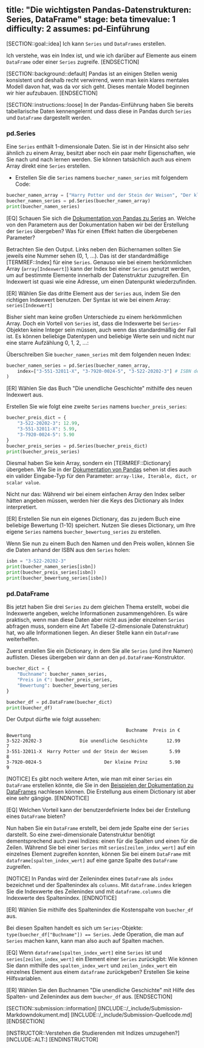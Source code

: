 title: "Die wichtigsten Pandas-Datenstrukturen: Series, DataFrame"
stage: beta
timevalue: 1
difficulty: 2
assumes: pd-Einführung
---

[SECTION::goal::idea]
Ich kann `Series` und `DataFrames` erstellen.

Ich verstehe, was ein Index ist, und wie ich darüber auf
Elemente aus einem `DataFrame` oder einer `Series` zugreife.
[ENDSECTION]

[SECTION::background::default]
Pandas ist an einigen Stellen wenig konsistent und deshalb recht verwirrend,
wenn man kein klares mentales Modell davon hat, was da vor sich geht.
Dieses mentale Modell beginnen wir hier aufzubauen.
[ENDSECTION]

[SECTION::instructions::loose]
In der Pandas-Einführung haben Sie bereits tabellarische Daten kennengelernt und dass diese in
Pandas durch `Series` und `DataFrame` dargestellt werden.

### pd.Series

Eine `Series` enthält 1-dimensionale Daten. 
Sie ist in der Hinsicht also sehr ähnlich zu einem Array, 
besitzt aber noch ein paar mehr Eigenschaften, wie Sie nach und nach lernen werden. 
Sie können tatsächlich auch aus einem Array direkt eine `Series` erstellen.

- Erstellen Sie die `Series` namens `buecher_namen_series` mit folgendem Code:
```python
buecher_namen_array = ["Harry Potter und der Stein der Weisen", "Der kleine Prinz", "Die unendliche Geschichte"]
buecher_namen_series = pd.Series(buecher_namen_array)
print(buecher_namen_series)
```
[EQ] Schauen Sie sich die 
[Dokumentation von Pandas zu Series](https://pandas.pydata.org/docs/reference/api/pandas.Series.html) 
an.
Welche von den Parametern aus der Dokumentation haben wir bei der Erstellung der `Series` übergeben?
Was für einen Effekt hatten die übergebenen Parameter?

Betrachten Sie den Output. 
Links neben den Büchernamen sollten Sie jeweils eine Nummer sehen (0, 1, ...). 
Das ist der standardmäßige [TERMREF::Index] für eine `Series`. 
Genauso wie bei einem herkömmlichen Array (`array[Indexwert]`) kann der Index bei einer `Series` 
genutzt werden, um auf bestimmte Elemente innerhalb der Datenstruktur zuzugreifen. 
Ein Indexwert ist quasi wie eine Adresse, um einen Datenpunkt wiederzufinden.

[ER] Wählen Sie das dritte Element aus der `Series` aus, indem Sie den richtigen Indexwert benutzen. 
Der Syntax ist wie bei einem Array: `series[Indexwert]`

Bisher sieht man keine großen Unterschiede zu einem herkömmlichen Array. 
Doch ein Vorteil von `Series` ist, dass die Indexwerte bei `Series`-Objekten keine Integer sein
müssen, auch wenn das standardmäßig der Fall ist.
Es können beliebige Datentypen und beliebige Werte sein 
und nicht nur eine starre Aufzählung 0, 1, 2, ...:

Überschreiben Sie `buecher_namen_series` mit dem folgenden neuen Index:
```python
buecher_namen_series = pd.Series(buecher_namen_array, 
    index=["3-551-32011-X", "3-7920-0024-5", "3-522-20202-3"] # ISBN der Bücher
)
```

[ER] Wählen Sie das Buch "Die unendliche Geschichte" mithilfe des neuen Indexwert aus.

Erstellen Sie wie folgt eine zweite `Series` namens `buecher_preis_series`:
```python
buecher_preis_dict = {
    "3-522-20202-3": 12.99,
    "3-551-32011-X": 5.99,
    "3-7920-0024-5": 5.90
}
buecher_preis_series = pd.Series(buecher_preis_dict)
print(buecher_preis_series)
```
Diesmal haben Sie kein Array, sondern ein [TERMREF::Dictionary] übergeben. 
Wie Sie in der 
[Dokumentation von Pandas](https://pandas.pydata.org/docs/reference/api/pandas.Series.html)
sehen ist dies auch ein valider Eingabe-Typ für den Parameter: 
`array-like, Iterable, dict, or scalar value`. 

Nicht nur das: 
Während wir bei einem einfachen Array den Index selber hätten angeben müssen, 
werden hier die Keys des Dictionary als Index interpretiert.

[ER] Erstellen Sie nun ein eigenes Dictionary, das zu jedem Buch eine beliebige Bewertung (1-10)
speichert. 
Nutzen Sie dieses Dictionary, um Ihre eigene `Series` namens `buecher_bewertung_series` zu erstellen.

Wenn Sie nun zu einem Buch den Namen und den Preis wollen, können Sie die Daten 
anhand der ISBN aus den `Series` holen:
```python
isbn = "3-522-20202-3"
print(buecher_namen_series[isbn])
print(buecher_preis_series[isbn])
print(buecher_bewertung_series[isbn])
```

### pd.DataFrame

Bis jetzt haben Sie drei `Series` zu dem gleichen Thema erstellt, wobei die Indexwerte angeben,
welche Informationen zusammengehören.
Es wäre praktisch, wenn man diese Daten aber nicht aus jeder einzelnen `Series` abfragen muss,
sondern eine Art Tabelle (2-dimensionale Datenstruktur) hat, wo alle Informationen liegen. 
An dieser Stelle kann ein `DataFrame` weiterhelfen.

Zuerst erstellen Sie ein Dictionary, in dem Sie alle `Series` (und ihre Namen) auflisten. 
Dieses übergeben wir dann an den `pd.DataFrame`-Konstruktor.
```python
buecher_dict = {
    "Buchname": buecher_namen_series,
    "Preis in €": buecher_preis_series,
    "Bewertung": buecher_bewertung_series
}

buecher_df = pd.DataFrame(buecher_dict)
print(buecher_df)
```

Der Output dürfte wie folgt aussehen:
```
                                            Buchname  Preis in €  Bewertung
3-522-20202-3              Die unendliche Geschichte       12.99          7
3-551-32011-X  Harry Potter und der Stein der Weisen        5.99          8
3-7920-0024-5                       Der kleine Prinz        5.90          9
```

[NOTICE]
Es gibt noch weitere Arten, wie man mit einer `Series` ein `DataFrame` erstellen könnte, 
die Sie in den
[Beispielen der Dokumentation zu DataFrames](https://pandas.pydata.org/docs/reference/api/pandas.DataFrame.html)
nachlesen können. 
Die Erstellung aus einem Dictionary ist aber eine sehr gängige.
[ENDNOTICE]

[EQ] Welchen Vorteil kann der benutzerdefinierte Index bei der Erstellung eines `DataFrame`
bieten?

Nun haben Sie ein `DataFrame` erstellt, bei dem jede Spalte eine der `Series` darstellt.
So eine zwei-dimensionale Datenstruktur benötigt dementsprechend auch zwei Indizes: 
einen für die Spalten und einen für die Zeilen.
Während Sie bei einer `Series` mit `series[zeilen_index_wert]` auf ein einzelnes Element zugreifen konnten,
können Sie bei einem `DataFrame` mit `dataframe[spalten_index_wert]` auf eine ganze Spalte des
`DataFrame` zugreifen.

[NOTICE]
In Pandas wird der Zeilenindex eines `DataFrame` als `index` bezeichnet 
und der Spaltenindex als `columns`.
Mit `dataframe.index` kriegen Sie die Indexwerte des Zeilenindex und mit `dataframe.columns` die Indexwerte des Spaltenindex.
[ENDNOTICE]

[ER] Wählen Sie mithilfe des Spaltenindex die Kostenspalte von `buecher_df` aus.

Bei diesen Spalten handelt es sich um `Series`-Objekte: `type(buecher_df["Buchname"]) == Series`. 
Jede Operation, die man auf `Series` machen kann, kann man also auch auf Spalten machen.

[EQ] Wenn `dataframe[spalten_index_wert]` eine `Series` ist und `series[zeilen_index_wert]` ein
Element einer `Series` zurückgibt: 
Wie können Sie dann mithilfe des `spalten_index_wert` und `zeilen_index_wert` ein
einzelnes Element aus einem `dataframe` zurückgeben? 
Erstellen Sie keine Hilfsvariablen.

[ER] Wählen Sie den Buchnamen "Die unendliche Geschichte" mit Hilfe des Spalten- und Zeilenindex
aus dem `buecher_df` aus.
[ENDSECTION]

[SECTION::submission::information]
[INCLUDE::/_include/Submission-Markdowndokument.md]
[INCLUDE::/_include/Submission-Quellcode.md]
[ENDSECTION]

[INSTRUCTOR::Verstehen die Studierenden mit Indizes umzugehen?]
[INCLUDE::ALT:]
[ENDINSTRUCTOR]